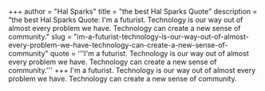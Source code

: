 +++
author = "Hal Sparks"
title = "the best Hal Sparks Quote"
description = "the best Hal Sparks Quote: I'm a futurist. Technology is our way out of almost every problem we have. Technology can create a new sense of community."
slug = "im-a-futurist-technology-is-our-way-out-of-almost-every-problem-we-have-technology-can-create-a-new-sense-of-community"
quote = '''I'm a futurist. Technology is our way out of almost every problem we have. Technology can create a new sense of community.'''
+++
I'm a futurist. Technology is our way out of almost every problem we have. Technology can create a new sense of community.
